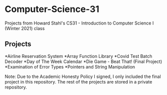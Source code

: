 # Computer-Science-31
Projects from Howard Stahl's CS31 - Introduction to Computer Science I (Winter 2021) class

## Projects
*Airline Reservation System
*Array Function Library
*Covid Test Batch Decoder
*Day of The Week Calendar
*Die Game - Beat That! (Final Project)
*Examination of Error Types
*Pointers and String Manipulation

Note: Due to the Academic Honesty Policy I signed, I only included the final project in this repository. The rest of the projects are stored in a private repository.